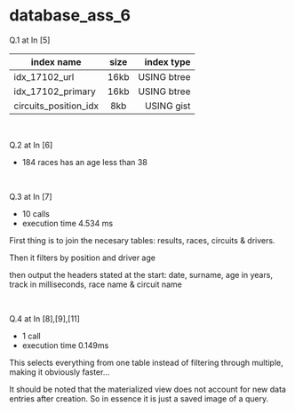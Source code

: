 # database_ass_6

Q.1 at In [5]

| index name     | size        | index type  |
| ------------- |:------------:| -----:|
| idx_17102_url	| 16kb	| USING btree |
| idx_17102_primary	| 16kb	| USING btree |
| circuits_position_idx	| 8kb	| USING gist |

</br>

Q.2 at In [6]
- 184 races has an age less than 38

</br>

Q.3 at In [7]
- 10 calls
- execution time 4.534 ms

First thing is to join the necesary tables: results, races, circuits & drivers.

Then it filters by position and driver age

then output the headers stated at the start: date,	surname,	age in years,	track in milliseconds,	race name &	circuit name

</br>

Q.4 at In [8],[9],[11]
- 1 call
- execution time 0.149ms

This selects everything from one table instead of filtering through multiple, making it obviously faster...

It should be noted that the materialized view does not account for new data entries after creation. So in essence it is just a saved image of a query.
